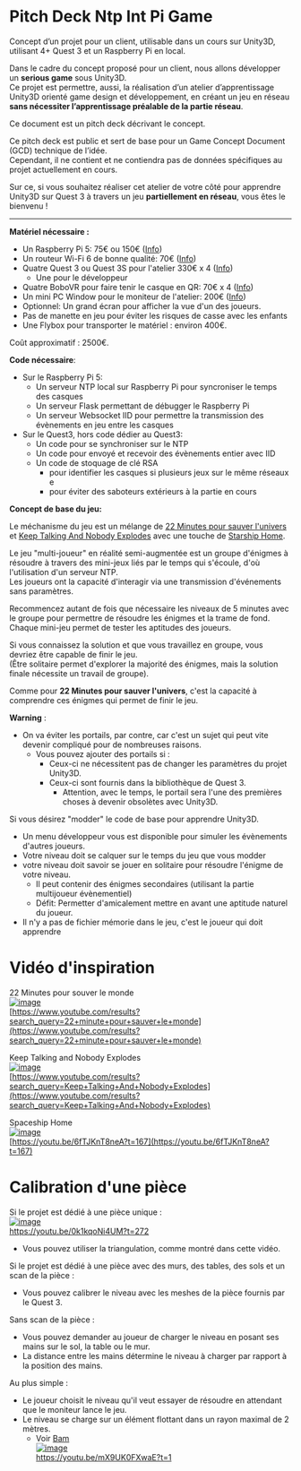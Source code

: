 # Pitch Deck Ntp Int Pi Game  

Concept d’un projet pour un client, utilisable dans un cours sur Unity3D, utilisant 4+ Quest 3 et un Raspberry Pi en local.  

Dans le cadre du concept proposé pour un client, nous allons développer un **serious game** sous Unity3D.  
Ce projet est permettre, aussi, la réalisation d’un atelier d’apprentissage Unity3D orienté game design et développement, en créant un jeu en réseau **sans nécessiter l’apprentissage préalable de la partie réseau**.  

Ce document est un pitch deck décrivant le concept.  

Ce pitch deck est public et sert de base pour un Game Concept Document (GCD) technique de l’idée.  
Cependant, il ne contient et ne contiendra pas de données spécifiques au projet actuellement en cours.  

Sur ce, si vous souhaitez réaliser cet atelier de votre côté pour apprendre Unity3D sur Quest 3 à travers un jeu **partiellement en réseau**, vous êtes le bienvenu !  

----------------------



**Matériel nécessaire :**  
- Un Raspberry Pi 5: 75€ ou 150€ ([Info](https://github.com/EloiStree/HelloInput/issues/308))
- Un routeur Wi-Fi 6 de bonne qualité: 70€  ([Info](https://github.com/EloiStree/HelloInput/issues/310))
- Quatre Quest 3 ou Quest 3S pour l'atelier 330€ x 4  ([Info](https://github.com/EloiStree/HelloInput/issues/311))
  - Une pour le développeur
- Quatre BoboVR pour faire tenir le casque en QR: 70€ x 4 ([Info](https://github.com/EloiStree/HelloInput/issues/312))
- Un mini PC Window pour le moniteur de l'atelier: 200€ ([Info](https://github.com/EloiStree/HelloInput/issues/313))
- Optionnel: Un grand écran pour afficher la vue d'un des joueurs.
- Pas de manette en jeu pour éviter les risques de casse avec les enfants
- Une Flybox pour transporter le matériel : environ 400€.

Coût approximatif : 2500€.

**Code nécessaire**:
- Sur le Raspberry Pi 5:
  - Un serveur NTP local sur Raspberry Pi pour syncroniser le temps des casques
  - Un serveur Flask permettant de débugger le Raspberry Pi
  - Un serveur Websocket IID pour permettre la transmission des évènements en jeu entre les casques
- Sur le Quest3, hors code dédier au Quest3:
  - Un code pour se synchroniser sur le NTP
  - Un code pour envoyé et recevoir des évènements entier avec IID
  - Un code de stoquage de clé RSA
    - pour identifier les casques si plusieurs jeux sur le même réseaux e
    - pour éviter des saboteurs extérieurs à la partie en cours


**Concept de base du jeu:**

Le méchanisme du jeu est un mélange de [22 Minutes pour sauver l'univers](https://www.youtube.com/watch?v=Ss6vLmLcCbU&t=471s) et [Keep Talking And Nobody Explodes](https://www.youtube.com/results?search_query=Keep+Talking+And+Nobody+Explodes) avec une touche de [Starship Home](https://www.youtube.com/results?search_query=Starship+home).   

Le jeu "multi-joueur" en réalité semi-augmentée est un groupe d'énigmes à résoudre à travers des mini-jeux liés par le temps qui s'écoule, d'où l'utilisation d'un serveur NTP.   
Les joueurs ont la capacité d'interagir via une transmission d'événements sans paramètres.   

Recommencez autant de fois que nécessaire les niveaux de 5 minutes avec le groupe pour permettre de résoudre les énigmes et la trame de fond.  
Chaque mini-jeu permet de tester les aptitudes des joueurs.    

Si vous connaissez la solution et que vous travaillez en groupe, vous devriez être capable de finir le jeu.  
(Être solitaire permet d'explorer la majorité des énigmes, mais la solution finale nécessite un travail de groupe).  

Comme pour **22 Minutes pour sauver l'univers**, c'est la capacité à comprendre ces énigmes qui permet de finir le jeu.

**Warning** :  
- On va éviter les portails, par contre, car c'est un sujet qui peut vite devenir compliqué pour de nombreuses raisons.  
  - Vous pouvez ajouter des portails si :  
    - Ceux-ci ne nécessitent pas de changer les paramètres du projet Unity3D.  
    - Ceux-ci sont fournis dans la bibliothèque de Quest 3.  
      - Attention, avec le temps, le portail sera l'une des premières choses à devenir obsolètes avec Unity3D.


Si vous désirez "modder" le code de base pour apprendre Unity3D.
- Un menu développeur vous est disponible pour simuler les évènements d'autres joueurs.
- Votre niveau doit se calquer sur le temps du jeu que vous modder
- votre niveau doit savoir se jouer en solitaire pour résoudre l'énigme de votre niveau.
  - Il peut contenir des énigmes secondaires (utilisant la partie multijoueur évènementiel)
  - Défit: Permetter d'amicalement mettre en avant une aptitude naturel du joueur.
- Il n'y a pas de fichier mémorie dans le jeu, c'est le joueur qui doit apprendre

# Vidéo d'inspiration

22 Minutes pour souver le monde  
[![image](https://github.com/user-attachments/assets/1ae016ba-7135-4b04-9b9b-5328e0651d04)](https://www.youtube.com/results?search_query=22+minute+pour+sauver+le+monde)  
[https://www.youtube.com/results?search_query=22+minute+pour+sauver+le+monde](https://www.youtube.com/results?search_query=22+minute+pour+sauver+le+monde)  

Keep Talking and Nobody Explodes  
[![image](https://github.com/user-attachments/assets/eaa83481-03d9-4cd9-90a4-9da44b224949)](https://www.youtube.com/results?search_query=Keep+Talking+And+Nobody+Explodes)  
[https://www.youtube.com/results?search_query=Keep+Talking+And+Nobody+Explodes](https://www.youtube.com/results?search_query=Keep+Talking+And+Nobody+Explodes)  

Spaceship Home   
[![image](https://github.com/user-attachments/assets/b8d71117-c9f0-464e-91ae-95580c632b1b)](https://youtu.be/6fTJKnT8neA?t=167)  
[https://youtu.be/6fTJKnT8neA?t=167](https://youtu.be/6fTJKnT8neA?t=167)  


# Calibration d'une pièce

Si le projet est dédié à une pièce unique :  
[![image](https://github.com/user-attachments/assets/49bd1545-c7b5-4668-a4d5-3970b6176d72)](https://youtu.be/0k1kqoNi4UM?t=272)  
https://youtu.be/0k1kqoNi4UM?t=272  
- Vous pouvez utiliser la triangulation, comme montré dans cette vidéo.

Si le projet est dédié à une pièce avec des murs, des tables, des sols et un scan de la pièce :  
- Vous pouvez calibrer le niveau avec les meshes de la pièce fournis par le Quest 3.

Sans scan de la pièce :  
- Vous pouvez demander au joueur de charger le niveau en posant ses mains sur le sol, la table ou le mur.  
- La distance entre les mains détermine le niveau à charger par rapport à la position des mains.

Au plus simple :  
- Le joueur choisit le niveau qu'il veut essayer de résoudre en attendant que le moniteur lance le jeu.  
- Le niveau se charge sur un élément flottant dans un rayon maximal de 2 mètres.  
  - Voir [Bam](https://youtu.be/mX9UK0FXwaE?t=1)  
[![image](https://github.com/user-attachments/assets/9585a99c-2752-4893-a5e9-b8163cd4fddd)](https://youtu.be/mX9UK0FXwaE?t=1)  
https://youtu.be/mX9UK0FXwaE?t=1  




